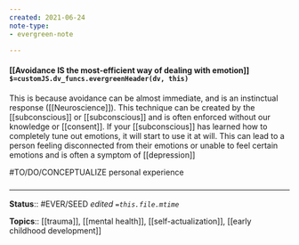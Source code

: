 ```yaml
---
created: 2021-06-24
note-type: 
- evergreen-note

---
```


#### [[Avoidance IS the most-efficient way of dealing with emotion]] `$=customJS.dv_funcs.evergreenHeader(dv, this)`

 This is because avoidance can be almost immediate, and is an instinctual response ([[Neuroscience]]). This technique can be created by the [[subconscious]] or [[subconscious]] and is often enforced without our knowledge or [[consent]]. If your [[subconscious]] has learned how to completely tune out emotions, it will start to use it at will. This can lead to a person feeling disconnected from their emotions or unable to feel certain emotions and is often a symptom of [[depression]]

#TO/DO/CONCEPTUALIZE personal experience

### <hr class="footnote"/>

**Status**:: #EVER/SEED
*edited `=this.file.mtime`*

**Topics**:: [[trauma]], [[mental health]], [[self-actualization]], [[early childhood development]]

	